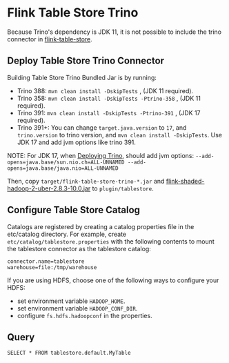 # Flink Table Store Trino

Because Trino's dependency is JDK 11, it is not possible to include the trino connector in [flink-table-store](https://github.com/apache/flink-table-store).

## Deploy Table Store Trino Connector

Building Table Store Trino Bundled Jar is by running:

- Trino 388: `mvn clean install -DskipTests` , (JDK 11 required).
- Trino 358: `mvn clean install -DskipTests -Ptrino-358` , (JDK 11 required).
- Trino 391: `mvn clean install -DskipTests -Ptrino-391` , (JDK 17 required).
- Trino 391+: You can change `target.java.version` to `17`, and `trino.version` to trino version, and `mvn clean install -DskipTests`. Use JDK 17 and add jvm options like trino 391.

NOTE: For JDK 17,  when [Deploying Trino](https://trino.io/docs/current/installation/deployment.html), should add jvm options: `--add-opens=java.base/sun.nio.ch=ALL-UNNAMED --add-opens=java.base/java.nio=ALL-UNNAMED`

Then, copy `target/flink-table-store-trino-*.jar` and [flink-shaded-hadoop-2-uber-2.8.3-10.0.jar](https://repo.maven.apache.org/maven2/org/apache/flink/flink-shaded-hadoop-2-uber/2.8.3-10.0/flink-shaded-hadoop-2-uber-2.8.3-10.0.jar)
to `plugin/tablestore`.

## Configure Table Store Catalog

Catalogs are registered by creating a catalog properties file in the etc/catalog directory.
For example, create `etc/catalog/tablestore.properties` with the following contents to mount
the tablestore connector as the tablestore catalog:

```
connector.name=tablestore
warehouse=file:/tmp/warehouse
```

If you are using HDFS, choose one of the following ways to configure your HDFS:

- set environment variable `HADOOP_HOME`.
- set environment variable `HADOOP_CONF_DIR`.
- configure `fs.hdfs.hadoopconf` in the properties.

## Query

```
SELECT * FROM tablestore.default.MyTable
```
